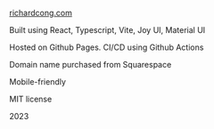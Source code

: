 [richardcong.com](https://richardcong.com)

Built using React, Typescript, Vite, Joy UI, Material UI

Hosted on Github Pages. CI/CD using Github Actions

Domain name purchased from Squarespace

Mobile-friendly

MIT license

2023
